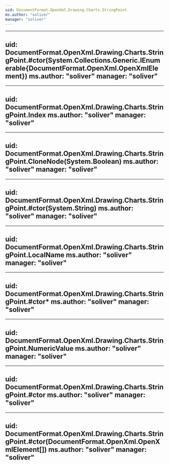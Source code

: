 ```yaml
---
uid: DocumentFormat.OpenXml.Drawing.Charts.StringPoint
ms.author: "soliver"
manager: "soliver"
---
```


---
uid: DocumentFormat.OpenXml.Drawing.Charts.StringPoint.#ctor(System.Collections.Generic.IEnumerable{DocumentFormat.OpenXml.OpenXmlElement})
ms.author: "soliver"
manager: "soliver"
---

---
uid: DocumentFormat.OpenXml.Drawing.Charts.StringPoint.Index
ms.author: "soliver"
manager: "soliver"
---

---
uid: DocumentFormat.OpenXml.Drawing.Charts.StringPoint.CloneNode(System.Boolean)
ms.author: "soliver"
manager: "soliver"
---

---
uid: DocumentFormat.OpenXml.Drawing.Charts.StringPoint.#ctor(System.String)
ms.author: "soliver"
manager: "soliver"
---

---
uid: DocumentFormat.OpenXml.Drawing.Charts.StringPoint.LocalName
ms.author: "soliver"
manager: "soliver"
---

---
uid: DocumentFormat.OpenXml.Drawing.Charts.StringPoint.#ctor*
ms.author: "soliver"
manager: "soliver"
---

---
uid: DocumentFormat.OpenXml.Drawing.Charts.StringPoint.NumericValue
ms.author: "soliver"
manager: "soliver"
---

---
uid: DocumentFormat.OpenXml.Drawing.Charts.StringPoint.#ctor
ms.author: "soliver"
manager: "soliver"
---

---
uid: DocumentFormat.OpenXml.Drawing.Charts.StringPoint.#ctor(DocumentFormat.OpenXml.OpenXmlElement[])
ms.author: "soliver"
manager: "soliver"
---

